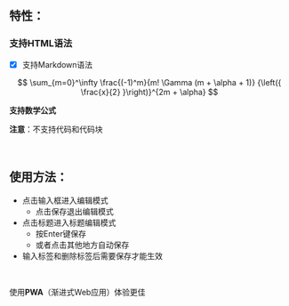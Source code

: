 ## 特性：
<h3>支持HTML语法</h3>

- [x] 支持Markdown语法

$$ \sum_{m=0}^\infty \frac{(-1)^m}{m! \Gamma (m + \alpha + 1)} {\left({ \frac{x}{2} }\right)}^{2m + \alpha} $$

**支持数学公式**

**注意**：不支持代码和代码块

<br>

## 使用方法：
- 点击输入框进入编辑模式
    - 点击保存退出编辑模式
- 点击标题进入标题编辑模式
    - 按Enter键保存
    - 或者点击其他地方自动保存
- 输入标签和删除标签后需要保存才能生效

<br>

使用**PWA**（渐进式Web应用）体验更佳